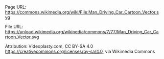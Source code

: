 Page URL:
https://commons.wikimedia.org/wiki/File:Man_Driving_Car_Cartoon_Vector.svg

File URL:
https://upload.wikimedia.org/wikipedia/commons/7/77/Man_Driving_Car_Cartoon_Vector.svg

Attribution:
Videoplasty.com, CC BY-SA 4.0 <https://creativecommons.org/licenses/by-sa/4.0>, via Wikimedia Commons